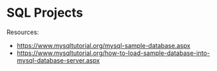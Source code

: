 # SQL Projects

Resources:
- https://www.mysqltutorial.org/mysql-sample-database.aspx
- https://www.mysqltutorial.org/how-to-load-sample-database-into-mysql-database-server.aspx
